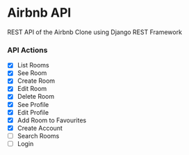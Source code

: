 # Airbnb API

REST API of the Airbnb Clone using Django REST Framework 

### API Actions

- [x] List Rooms
- [x] See Room
- [x] Create Room
- [x] Edit Room
- [x] Delete Room
- [x] See Profile
- [x] Edit Profile
- [x] Add Room to Favourites
- [x] Create Account
- [ ] Search Rooms
- [ ] Login
